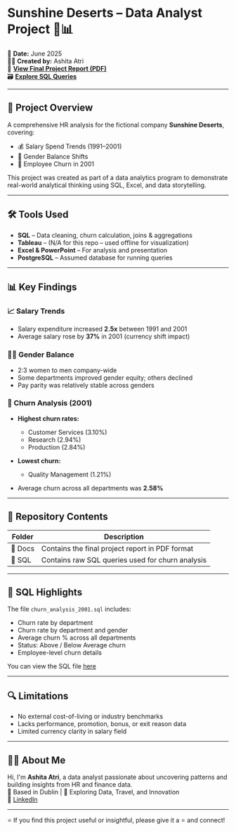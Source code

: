 # Sunshine Deserts – Data Analyst Project 🌵📊

📅 **Date:** June 2025  
👩‍💻 **Created by:** Ashita Atri  
📄 **[View Final Project Report (PDF)](Sunshine-Deserts-Data-Analyst-Project.pdf)**  
🗃️ **[Explore SQL Queries](./SQL/churn_analysis_2001.sql)**

---

## 🧠 Project Overview

A comprehensive HR analysis for the fictional company **Sunshine Deserts**, covering:

- 💰 Salary Spend Trends (1991–2001)
- 👥 Gender Balance Shifts
- 🔄 Employee Churn in 2001

This project was created as part of a data analytics program to demonstrate real-world analytical thinking using SQL, Excel, and data storytelling.

---

## 🛠 Tools Used
- **SQL** – Data cleaning, churn calculation, joins & aggregations
- **Tableau** – (N/A for this repo – used offline for visualization)
- **Excel & PowerPoint** – For analysis and presentation
- **PostgreSQL** – Assumed database for running queries

---

## 📊 Key Findings

### 📈 Salary Trends
- Salary expenditure increased **2.5x** between 1991 and 2001
- Average salary rose by **37%** in 2001 (currency shift impact)

### 👩‍⚖️ Gender Balance
- 2:3 women to men company-wide
- Some departments improved gender equity; others declined
- Pay parity was relatively stable across genders

### 🔁 Churn Analysis (2001)
- **Highest churn rates:**  
  - Customer Services (3.10%)  
  - Research (2.94%)  
  - Production (2.84%)

- **Lowest churn:**  
  - Quality Management (1.21%)

- Average churn across all departments was **2.58%**

---

## 📂 Repository Contents

| Folder | Description |
|--------|-------------|
| 📁 Docs | Contains the final project report in PDF format |
| 📁 SQL | Contains raw SQL queries used for churn analysis |

---

## 📌 SQL Highlights

The file `churn_analysis_2001.sql` includes:

- Churn rate by department
- Churn rate by department and gender
- Average churn % across all departments
- Status: Above / Below Average churn
- Employee-level churn details

You can view the SQL file [here](./SQL/churn_analysis_2001.sql)

---

## 🔍 Limitations

- No external cost-of-living or industry benchmarks
- Lacks performance, promotion, bonus, or exit reason data
- Limited currency clarity in salary field

---

## 🙋‍♀️ About Me

Hi, I'm **Ashita Atri**, a data analyst passionate about uncovering patterns and building insights from HR and finance data.  
📍 Based in Dublin | 🎯 Exploring Data, Travel, and Innovation  
🔗 [LinkedIn](https://www.linkedin.com/in/ashita01)

---

⭐ If you find this project useful or insightful, please give it a ⭐ and connect!

